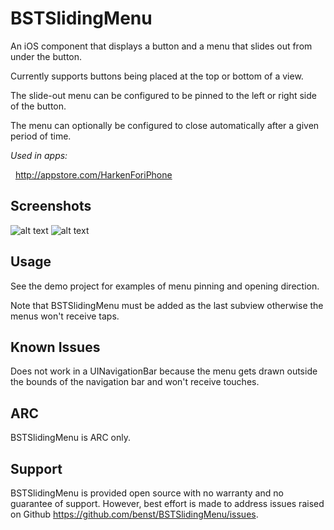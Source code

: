 BSTSlidingMenu
==============

An iOS component that displays a button and a menu that slides out from under the button.

Currently supports buttons being placed at the top or bottom of a view.

The slide-out menu can be configured to be pinned to the left or right side of the button.

The menu can optionally be configured to close automatically after a given period of time.

*Used in apps:*

&nbsp;&nbsp;http://appstore.com/HarkenForiPhone

Screenshots
-----------
![alt text](https://lh4.googleusercontent.com/-4-HeqUOxjpA/UY8BBbHt59I/AAAAAAAAC7o/b6yOGQYNuf8/w298-h600-no/1.png "menus closed")
![alt text](https://lh4.googleusercontent.com/-jWsM0l1ds2Y/UY8BB1MxkWI/AAAAAAAAC7s/eaqS5sGbOYc/w298-h600-p-o/2.png "menus opened")


Usage
-----

See the demo project for examples of menu pinning and opening direction.

Note that BSTSlidingMenu must be added as the last subview otherwise the menus won't receive taps.

Known Issues
------------

Does not work in a UINavigationBar because the menu gets drawn outside the bounds of the navigation bar and won't receive touches.

ARC
---

BSTSlidingMenu is ARC only.

Support
-------

BSTSlidingMenu is provided open source with no warranty and no guarantee of support. However, best effort is made to address issues raised on Github https://github.com/benst/BSTSlidingMenu/issues.

